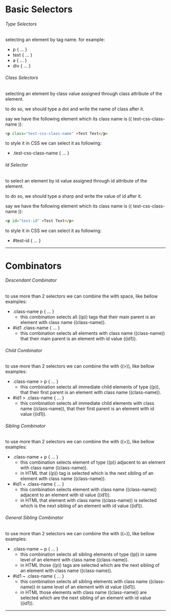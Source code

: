 # Basic Selectors

###### Type Selectors

selecting an element by tag name. for example:

- p { ... }
- text { ... }
- a { ... }
- div { ... }

###### Class Selectors

selecting an element by class value assigned through class attribute of the element.

to do so, we should type a dot and write the name of class after it.

say we have the following element which its class name is (( test-css-class-name )):

```html
<p class="test-css-class-name" >Test Text</p>
```

to style it in CSS we can select it as following:

- .test-css-class-name { ... }

###### Id Selector

to select an element by id value assigned through id attribute of the element.

to do so, we should type a sharp and write the value of id after it.

say we have the following element which its class name is (( test-css-class-name )):

```html
<p id="test-id" >Test Text</p>
```

to style it in CSS we can select it as following:

- #test-id { ... }



***

# Combinators

###### Descendant Combinator

to use more than 2 selectors we can combine the with space, like bellow examples:

- .class-name p { ... }
  - this combination selects all ((p)) tags that their main parent is an element with class name ((class-name)).
- #id1 .class-name { ... }
  - this combination selects all elements with class name ((class-name)) that their main parent is an element with id value ((id1)).

###### Child Combinator

to use more than 2 selectors we can combine the with ((>)), like bellow examples:

- .class-name > p { ... }
  - this combination selects all immediate child elements of type ((p)), that their first parent is an element with class name ((class-name)).
- #id1 > .class-name { ... }
  - this combination selects all immediate child elements with class name ((class-name)), that their first parent is an element with id value ((id1)).

###### Sibling Combinator

to use more than 2 selectors we can combine the with ((+)), like bellow examples:

- .class-name + p { ... }
  - this combination selects element of type ((p)) adjacent to an element with class name ((class-name)).
  - in HTML that ((p)) tag is selected which is the next sibling of an element with class name ((class-name)).
- #id1 + .class-name { ... }
  - this combination selects element with class name ((class-name))  adjacent to an element with id value ((id1)).
  - in HTML that element with class name ((class-name)) is selected which is the next sibling of an element with id value ((id1)).

###### General Sibling Combinator

to use more than 2 selectors we can combine the with ((~)), like bellow examples:

- .class-name ~ p { ... }
  - this combination selects all sibling elements of type ((p)) in same level of an element with class name ((class-name)).
  - in HTML those ((p)) tags are selected which are the next sibling of an element with class name ((class-name)).
- #id1 ~ .class-name { ... }
  - this combination selects all sibling elements with class name ((class-name)) in same level of an element with id value ((id1)).
  - in HTML those elements with class name ((class-name)) are selected which are the next sibling of an element with id value ((id1)).



***

